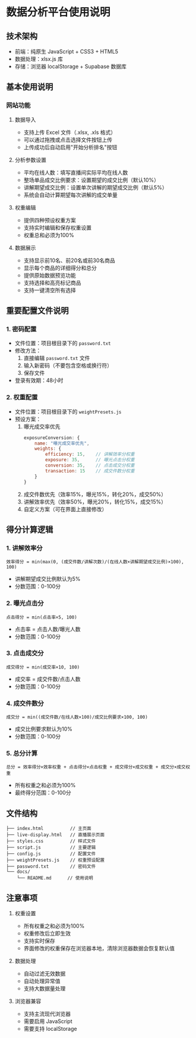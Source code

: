 # 数据分析平台使用说明

## 技术架构
- 前端：纯原生 JavaScript + CSS3 + HTML5
- 数据处理：xlsx.js 库
- 存储：浏览器 localStorage + Supabase 数据库

## 基本使用说明

### 网站功能
1. 数据导入
   - 支持上传 Excel 文件（.xlsx, .xls 格式）
   - 可以通过拖拽或点击选择文件按钮上传
   - 上传成功后自动启用"开始分析排名"按钮

2. 分析参数设置
   - 平均在线人数：填写直播间实际平均在线人数
   - 整场单品成交比例要求：设置期望的成交比例（默认10%）
   - 讲解期望成交比例：设置单次讲解的期望成交比例（默认5%）
   - 系统会自动计算期望每次讲解的成交单量

3. 权重编辑
   - 提供四种预设权重方案
   - 支持实时编辑和保存权重设置
   - 权重总和必须为100%

4. 数据展示
   - 支持显示前10名、前20名或前30名商品
   - 显示每个商品的详细得分和总分
   - 提供原始数据预览功能
   - 支持选择和高亮标记商品
   - 支持一键清空所有选择

## 重要配置文件说明

### 1. 密码配置
- 文件位置：项目根目录下的 `password.txt`
- 修改方法：
  1. 直接编辑 `password.txt` 文件
  2. 输入新密码（不要包含空格或换行符）
  3. 保存文件
- 登录有效期：48小时

### 2. 权重配置
- 文件位置：项目根目录下的 `weightPresets.js`
- 预设方案：
  1. 曝光成交率优先
     ```javascript
     exposureConversion: {
         name: "曝光成交率优先",
         weights: {
             efficiency: 15,    // 讲解效率分权重
             exposure: 35,      // 曝光点击分权重
             conversion: 35,    // 点击成交分权重
             transaction: 15    // 成交件数分权重
         }
     }
     ```
  2. 成交件数优先（效率15%，曝光15%，转化20%，成交50%）
  3. 讲解效率优先（效率50%，曝光20%，转化15%，成交15%）
  4. 自定义方案（可在界面上直接修改）

## 得分计算逻辑

### 1. 讲解效率分
```
效率得分 = min(max(0, (成交件数/讲解次数)/(在线人数×讲解期望成交比例)×100), 100)
```
- 讲解期望成交比例默认为5%
- 分数范围：0-100分

### 2. 曝光点击分
```
点击得分 = min(点击率×5, 100)
```
- 点击率 = 点击人数/曝光人数
- 分数范围：0-100分

### 3. 点击成交分
```
成交得分 = min(成交率×10, 100)
```
- 成交率 = 成交件数/点击人数
- 分数范围：0-100分

### 4. 成交件数分
```
成交分 = min((成交件数/在线人数×100)/成交比例要求×100, 100)
```
- 成交比例要求默认为10%
- 分数范围：0-100分

### 5. 总分计算
```
总分 = 效率得分×效率权重 + 点击得分×点击权重 + 成交得分×成交权重 + 成交分×成交权重
```
- 所有权重之和必须为100%
- 最终得分范围：0-100分

## 文件结构
```
├── index.html          // 主页面
├── live-display.html   // 直播展示页面
├── styles.css          // 样式文件
├── script.js           // 主要逻辑
├── config.js           // 配置文件
├── weightPresets.js    // 权重预设配置
├── password.txt        // 密码文件
└── docs/
    └── README.md      // 使用说明
```

## 注意事项
1. 权重设置
   - 所有权重之和必须为100%
   - 权重修改后立即生效
   - 支持实时保存
   - 界面修改的权重保存在浏览器本地，清除浏览器数据会恢复默认值

2. 数据处理
   - 自动过滤无效数据
   - 自动处理异常值
   - 支持大数据量处理

3. 浏览器兼容
   - 支持主流现代浏览器
   - 需要启用 JavaScript
   - 需要支持 localStorage 